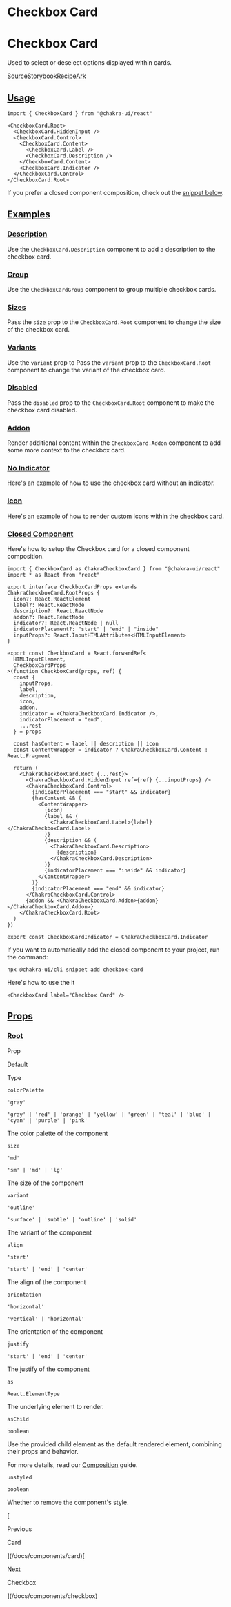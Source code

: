 # Checkbox Card

Checkbox Card
=============

Used to select or deselect options displayed within cards.

[Source](https://github.com/chakra-ui/chakra-ui/tree/main/packages/react/src/components/checkbox-card)[Storybook](https://storybook.chakra-ui.com/?path=/story/components-checkbox-card--basic)[Recipe](https://github.com/chakra-ui/chakra-ui/tree/main/packages/react/src/theme/recipes/checkbox-card.ts)[Ark](https://ark-ui.com/react/docs/components/checkbox)

[Usage](#usage)
---------------

```
import { CheckboxCard } from "@chakra-ui/react"
```

```
<CheckboxCard.Root>
  <CheckboxCard.HiddenInput />
  <CheckboxCard.Control>
    <CheckboxCard.Content>
      <CheckboxCard.Label />
      <CheckboxCard.Description />
    </CheckboxCard.Content>
    <CheckboxCard.Indicator />
  </CheckboxCard.Control>
</CheckboxCard.Root>
```

If you prefer a closed component composition, check out the [snippet below](#closed-component).

[Examples](#examples)
---------------------

### [Description](#description)

Use the `CheckboxCard.Description` component to add a description to the checkbox card.

### [Group](#group)

Use the `CheckboxCardGroup` component to group multiple checkbox cards.

### [Sizes](#sizes)

Pass the `size` prop to the `CheckboxCard.Root` component to change the size of the checkbox card.

### [Variants](#variants)

Use the `variant` prop to Pass the `variant` prop to the `CheckboxCard.Root` component to change the variant of the checkbox card.

### [Disabled](#disabled)

Pass the `disabled` prop to the `CheckboxCard.Root` component to make the checkbox card disabled.

### [Addon](#addon)

Render additional content within the `CheckboxCard.Addon` component to add some more context to the checkbox card.

### [No Indicator](#no-indicator)

Here's an example of how to use the checkbox card without an indicator.

### [Icon](#icon)

Here's an example of how to render custom icons within the checkbox card.

### [Closed Component](#closed-component)

Here's how to setup the Checkbox card for a closed component composition.

```
import { CheckboxCard as ChakraCheckboxCard } from "@chakra-ui/react"
import * as React from "react"

export interface CheckboxCardProps extends ChakraCheckboxCard.RootProps {
  icon?: React.ReactElement
  label?: React.ReactNode
  description?: React.ReactNode
  addon?: React.ReactNode
  indicator?: React.ReactNode | null
  indicatorPlacement?: "start" | "end" | "inside"
  inputProps?: React.InputHTMLAttributes<HTMLInputElement>
}

export const CheckboxCard = React.forwardRef<
  HTMLInputElement,
  CheckboxCardProps
>(function CheckboxCard(props, ref) {
  const {
    inputProps,
    label,
    description,
    icon,
    addon,
    indicator = <ChakraCheckboxCard.Indicator />,
    indicatorPlacement = "end",
    ...rest
  } = props

  const hasContent = label || description || icon
  const ContentWrapper = indicator ? ChakraCheckboxCard.Content : React.Fragment

  return (
    <ChakraCheckboxCard.Root {...rest}>
      <ChakraCheckboxCard.HiddenInput ref={ref} {...inputProps} />
      <ChakraCheckboxCard.Control>
        {indicatorPlacement === "start" && indicator}
        {hasContent && (
          <ContentWrapper>
            {icon}
            {label && (
              <ChakraCheckboxCard.Label>{label}</ChakraCheckboxCard.Label>
            )}
            {description && (
              <ChakraCheckboxCard.Description>
                {description}
              </ChakraCheckboxCard.Description>
            )}
            {indicatorPlacement === "inside" && indicator}
          </ContentWrapper>
        )}
        {indicatorPlacement === "end" && indicator}
      </ChakraCheckboxCard.Control>
      {addon && <ChakraCheckboxCard.Addon>{addon}</ChakraCheckboxCard.Addon>}
    </ChakraCheckboxCard.Root>
  )
})

export const CheckboxCardIndicator = ChakraCheckboxCard.Indicator
```

If you want to automatically add the closed component to your project, run the command:

```
npx @chakra-ui/cli snippet add checkbox-card
```

Here's how to use the it

```
<CheckboxCard label="Checkbox Card" />
```

[Props](#props)
---------------

### [Root](#root)

Prop

Default

Type

`colorPalette`

`'gray'`

`'gray' | 'red' | 'orange' | 'yellow' | 'green' | 'teal' | 'blue' | 'cyan' | 'purple' | 'pink'`

The color palette of the component

`size`

`'md'`

`'sm' | 'md' | 'lg'`

The size of the component

`variant`

`'outline'`

`'surface' | 'subtle' | 'outline' | 'solid'`

The variant of the component

`align`

`'start'`

`'start' | 'end' | 'center'`

The align of the component

`orientation`

`'horizontal'`

`'vertical' | 'horizontal'`

The orientation of the component

`justify`

`'start' | 'end' | 'center'`

The justify of the component

`as`

`React.ElementType`

The underlying element to render.

`asChild`

`boolean`

Use the provided child element as the default rendered element, combining their props and behavior.

For more details, read our [Composition](/docs/components/concepts/composition) guide.

`unstyled`

`boolean`

Whether to remove the component's style.

[

Previous

Card



](/docs/components/card)[

Next

Checkbox



](/docs/components/checkbox)